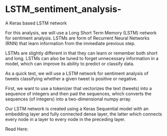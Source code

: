 # LSTM_sentiment_analysis-
A Keras based LSTM network 

For this analysis, we will use a Long Short Term Memory (LSTM) network for sentiment analysis. LSTMs are form of Recurrent Neural Networks (RNN) that learn information from the immediate previous step. 

LSTMs are slightly different in that they can learn or remember both short and long. LSTMs can also be tuned to forget unnecessary information in a model, which can improve its ability to predict or classify data.  

As a quick test, we will use a LSTM network for sentiment analysis of tweets classifying whether a given tweet is positive or negative. 

First, we want to use a tokenizer that vectorizes the text (tweets) into a sequence of integers and then pad the sequences, which converts the sequences (of integers) into a two-dimensional numpy array. 

Our LSTM network is created using a Keras Sequential model with an embedding layer and fully connected dense layer, the latter which connects every node in a layer to every node in the preceding layer. 

Read Here: 



